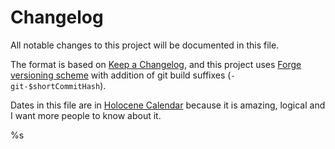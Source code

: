# Changelog
All notable changes to this project will be documented in this file.

The format is based on [Keep a Changelog], and this project uses [Forge versioning scheme] with addition of git build suffixes (`-git-$shortCommitHash`).

Dates in this file are in [Holocene Calendar] because it is amazing, logical and I want more people to know about it.

%s

[Forge versioning scheme]: https://mcforge.readthedocs.io/en/latest/conventions/versioning/ "Forge versioning scheme"
[Semantic Versioning]: https://semver.org/spec/v2.0.0.html "Semantic Versioning"
[Keep a Changelog]: https://keepachangelog.com/en/1.0.0/ "Keep a Changelog"
[Holocene Calendar]: https://en.wikipedia.org/wiki/Holocene_calendar "Holocene Calendar"
[maven naming conventions]: https://maven.apache.org/guides/mini/guide-naming-conventions.html "maven naming conventions"

